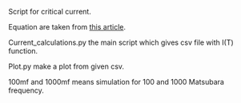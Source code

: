 Script for critical current.

Equation are taken from [this article](https://www.researchgate.net/publication/230681050_Temperature_Dependence_of_Pair-breaking_Current_in_Superconductors).

Current_calculations.py the main script which gives csv file with I(T) function.

Plot.py make a plot from given csv.

100mf and 1000mf means simulation for 100 and 1000 Matsubara frequency.